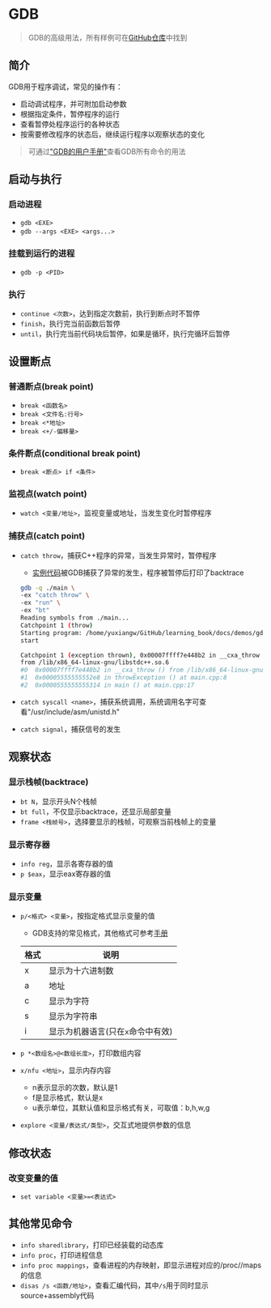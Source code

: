 # GDB

> GDB的高级用法，所有样例可在[GitHub仓库](https://github.com/LittleBee1024/learning_book/tree/main/docs/demos/gdb/code)中找到

## 简介
GDB用于程序调试，常见的操作有：

* 启动调试程序，并可附加启动参数
* 根据指定条件，暂停程序的运行
* 查看暂停处程序运行的各种状态
* 按需要修改程序的状态后，继续运行程序以观察状态的变化

> 可通过["GDB的用户手册"](https://sourceware.org/gdb/current/onlinedocs/gdb/Command-and-Variable-Index.html#Command-and-Variable-Index)查看GDB所有命令的用法

## 启动与执行

### 启动进程
* `gdb <EXE>`
* `gdb --args <EXE> <args...>`

### 挂载到运行的进程
* `gdb -p <PID>`

### 执行
* `continue <次数>`，达到指定次数前，执行到断点时不暂停
* `finish`，执行完当前函数后暂停
* `until`，执行完当前代码块后暂停，如果是循环，执行完循环后暂停

## 设置断点

### 普通断点(break point)
* `break <函数名>`
* `break <文件名:行号>`
* `break <*地址>`
* `break <+/-偏移量>`

### 条件断点(conditional break point)
* `break <断点> if <条件>`

### 监视点(watch point)
* `watch <变量/地址>`，监视变量或地址，当发生变化时暂停程序

### 捕获点(catch point)
* `catch throw`，捕获C++程序的异常，当发生异常时，暂停程序
    * [实例代码](./code/catch_throw/main.cpp)被GDB捕获了异常的发生，程序被暂停后打印了backtrace
    ```bash
    gdb -q ./main \
    -ex "catch throw" \
    -ex "run" \
    -ex "bt"
    Reading symbols from ./main...
    Catchpoint 1 (throw)
    Starting program: /home/yuxiangw/GitHub/learning_book/docs/demos/gdb/code/catch_throw/main 
    start

    Catchpoint 1 (exception thrown), 0x00007ffff7e448b2 in __cxa_throw ()
    from /lib/x86_64-linux-gnu/libstdc++.so.6
    #0  0x00007ffff7e448b2 in __cxa_throw () from /lib/x86_64-linux-gnu/libstdc++.so.6
    #1  0x00005555555552e8 in throwException () at main.cpp:8
    #2  0x0000555555555314 in main () at main.cpp:17
    ```

* `catch syscall <name>`，捕获系统调用，系统调用名字可查看"/usr/include/asm/unistd.h"
* `catch signal`，捕获信号的发生

## 观察状态

### 显示栈帧(backtrace)
* `bt N`，显示开头N个栈帧
* `bt full`，不仅显示backtrace，还显示局部变量
* `frame <栈帧号>`，选择要显示的栈帧，可观察当前栈帧上的变量

### 显示寄存器
* `info reg`，显示各寄存器的值
* `p $eax`，显示eax寄存器的值

### 显示变量
* `p/<格式> <变量>`，按指定格式显示变量的值
    * GDB支持的常见格式，其他格式可参考[手册](https://sourceware.org/gdb/onlinedocs/gdb/Output-Formats.html#Output-Formats)

    |格式 |说明                             |
    |-    |-                               |
    |x    | 显示为十六进制数                 |
    |a    | 地址                            |
    |c    | 显示为字符                      |
    |s    | 显示为字符串                    |
    |i    | 显示为机器语言(只在`x`命令中有效) |

* `p *<数组名>@<数组长度>`，打印数组内容
* `x/nfu <地址>`，显示内存内容
    * n表示显示的次数，默认是1
    * f是显示格式，默认是x
    * u表示单位，其默认值和显示格式有关，可取值：b,h,w,g
* `explore <变量/表达式/类型>`，交互式地提供参数的信息

## 修改状态

### 改变变量的值
* `set variable <变量>=<表达式>`

## 其他常见命令

* `info sharedlibrary`，打印已经装载的动态库
* `info proc`，打印进程信息
* `info proc mappings`，查看进程的内存映射，即显示进程对应的/proc/<PID>/maps的信息
* `disas /s <函数/地址>`，查看汇编代码，其中`/s`用于同时显示source+assembly代码
